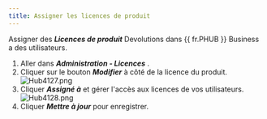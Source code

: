 ```yaml
---
title: Assigner les licences de produit
---
```

Assigner des ***Licences de produit*** Devolutions dans {{ fr.PHUB }} Business a des utilisateurs.  

1. Aller dans ***Administration - Licences*** . 
1. Cliquer sur le bouton ***Modifier*** à côté de la licence du produit.  
![Hub4127.png](/img/fr/hub/Hub4127.png) 
1. Cliquer ***Assigné à*** et gérer l&apos;accès aux licences de vos utilisateurs.  
![Hub4128.png](/img/fr/hub/Hub4128.png) 
1. Cliquer ***Mettre à jour*** pour enregistrer. 

